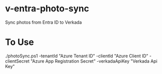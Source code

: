 # v-entra-photo-sync
Sync photos from Entra ID to Verkada

# To Use
./photoSync.ps1 -tenantId "Azure Tenant ID" -clientId "Azure Client ID" -clientSecret "Azure App Registration Secret" -verkadaApiKey "Verkada Api Key"